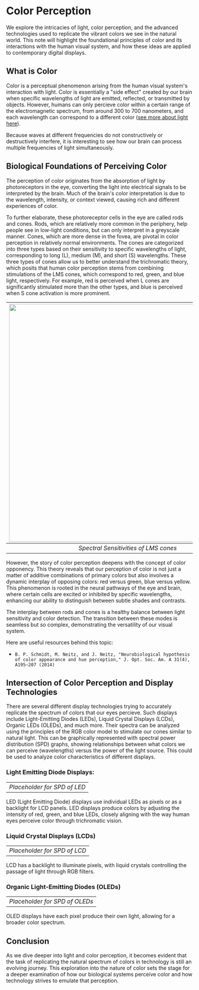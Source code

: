 # Color Perception

We explore the intricacies of light, color perception, and the advanced technologies used to replicate the vibrant colors we see in the natural world. This note will highlight the foundational principles of color and its interactions with the human visual system, and how these ideas are applied to contemporary digital displays.

## What is Color

Color is a perceptual phenomenon arising from the human visual system's interaction with light. Color is essentially a "side effect" created by our brain when specific wavelengths of light are emitted, reflected, or transmitted by objects. However, humans can only percieve color within a certain range of the electromagnetic spectrum, from around 300 to 700 nanometers, and each wavelength can correspond to a different color  ([see more about light here](../course/computational_light.md)). 

Because waves at different frequencies do not constructively or destructively interfere, it is interesting to see how our brain can process multiple frequencies of light simultaneously.

## Biological Foundations of Perceiving Color
The perception of color originates from the absorption of light by photoreceptors in the eye, converting the light into electrical signals to be interpreted by the brain. Much of the brain's color interpretation is due to the wavelength, intensity, or context viewed, causing rich and different experiences of color.

To further elaborate, these photoreceptor cells in the eye are called rods and cones. Rods, which are relatively more common in the periphery, help people see in low-light conditions, but can only interpret in a greyscale manner. Cones, which are more dense in the fovea, are pivotal in color perception in relatively normal environments. The cones are categorized into three types based on their sensitivity to specific wavelengths of light, corresponding to long (L), medium (M), and short (S) wavelengths. These three types of cones allow us to better understand the trichromatic theory, which posits that human color perception stems from combining stimulations of the LMS cones, which correspond to red, green, and blue light, respectively. For example, red is perceived when L cones are significantly stimulated more than the other types, and blue is perceived when S cone activation is more prominent.

| <img src="https://www.ncbi.nlm.nih.gov/pmc/articles/instance/4167798/bin/nihms595119f1.jpg" width="640" alt/> |
|:--:| 
| *Spectral Sensitivities of LMS cones*|

However, the story of color perception deepens with the concept of color opponency. This theory reveals that our perception of color is not just a matter of additive combinations of primary colors but also involves a dynamic interplay of opposing colors: red versus green, blue versus yellow. This phenomenon is rooted in the neural pathways of the eye and brain, where certain cells are excited or inhibited by specific wavelengths, enhancing our ability to distinguish between subtle shades and contrasts.

The interplay between rods and cones is a healthy balance between light sensitivity and color detection. The transition between these modes is seamless but so complex, demonstrating the versatility of our visual system.

Here are useful resources behind this topic:
* `B. P. Schmidt, M. Neitz, and J. Neitz, "Neurobiological hypothesis of color appearance and hue perception," J. Opt. Soc. Am. A 31(4), A195–207 (2014)`

## Intersection of Color Perception and Display Technologies

There are several different display technologies trying to accurately replicate the spectrum of colors that our eyes percieve. Such displays include Light-Emitting Diodes (LEDs), Liquid Crystal Displays (LCDs), Organic LEDs (OLEDs), and much more. Their spectra can be analyzed using the principles of the RGB color model to stimulate our cones similar to natural light. This can be graphically represented with spectral power distribution (SPD) graphs, showing relationships between what colors we can perceive (wavelengths) versus the power of the light source. This could be used to analyze color characteristics of different displays.

### Light Emitting Diode Displays: 
|  |
|:--:| 
| *Placeholder for SPD of LED*|

LED (Light Emitting Diode) displays use individual LEDs as pixels or as a backlight for LCD panels. LED displays produce colors by adjusting the intensity of red, green, and blue LEDs, closely aligning with the way human eyes perceive color through trichromatic vision.

### Liquid Crystal Displays (LCDs)
|  |
|:--:| 
| *Placeholder for SPD of LCD*|

LCD has a backlight to illuminate pixels, with liquid crystals controlling the passage of light through RGB filters.


### Organic Light-Emitting Diodes (OLEDs)
|  |
|:--:| 
| *Placeholder for SPD of OLEDs*|
OLED displays have each pixel produce their own light, allowing for a broader color spectrum.



## Conclusion
As we dive deeper into light and color perception, it becomes evident that the task of replicating the natural spectrum of colors in technology is still an evolving journey. This exploration into the nature of color sets the stage for a deeper examination of how our biological systems perceive color and how technology strives to emulate that perception.